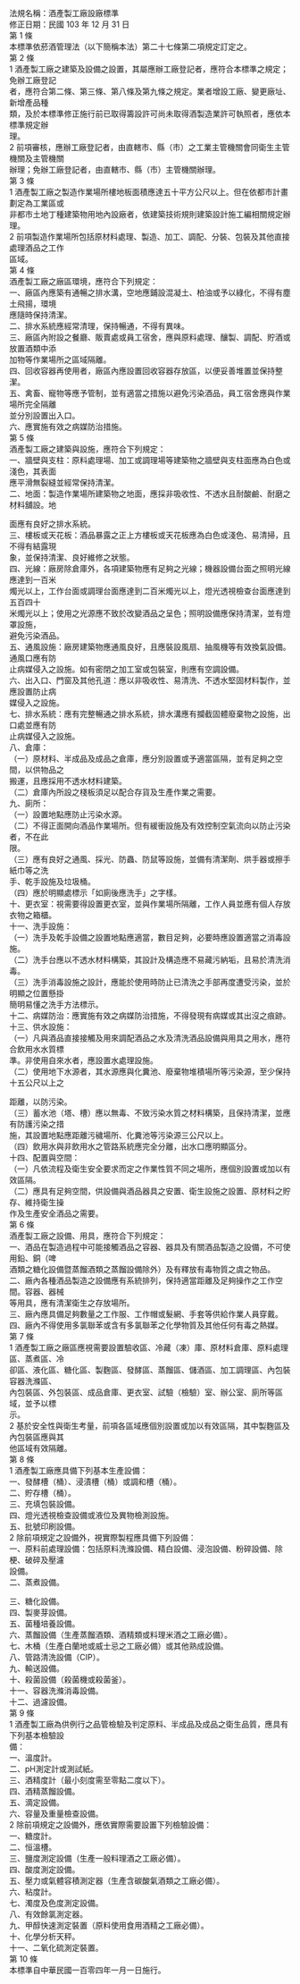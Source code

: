 法規名稱：酒產製工廠設廠標準  
修正日期：民國 103 年 12 月 31 日  
第 1 條  
本標準依菸酒管理法（以下簡稱本法）第二十七條第二項規定訂定之。  
第 2 條  
1 酒產製工廠之建築及設備之設置，其屬應辦工廠登記者，應符合本標準之規定；免辦工廠登記  
者，應符合第二條、第三條、第八條及第九條之規定。業者增設工廠、變更廠址、新增產品種  
類，及於本標準修正施行前已取得籌設許可尚未取得酒製造業許可執照者，應依本標準規定辦  
理。  
2 前項審核，應辦工廠登記者，由直轄市、縣（市）之工業主管機關會同衛生主管機關及主管機關  
辦理；免辦工廠登記者，由直轄市、縣（市）主管機關辦理。  
第 3 條  
1 酒產製工廠之製造作業場所樓地板面積應達五十平方公尺以上。但在依都市計畫劃定為工業區或  
非都市土地丁種建築物用地內設廠者，依建築技術規則建築設計施工編相關規定辦理。  
2 前項製造作業場所包括原材料處理、製造、加工、調配、分裝、包裝及其他直接處理酒品之工作  
區域。  
第 4 條  
酒產製工廠之廠區環境，應符合下列規定：  
一、廠區內應築有通暢之排水溝，空地應鋪設混凝土、柏油或予以綠化，不得有塵土飛揚，環境  
應隨時保持清潔。  
二、排水系統應經常清理，保持暢通，不得有異味。  
三、廠區內附設之餐廳、販賣處或員工宿舍，應與原料處理、釀製、調配、貯酒或放置酒類中添  
加物等作業場所之區域隔離。  
四、回收容器再使用者，廠區內應設置回收容器存放區，以便妥善堆置並保持整潔。  
五、禽畜、寵物等應予管制，並有適當之措施以避免污染酒品，員工宿舍應與作業場所完全隔離  
並分別設置出入口。  
六、應實施有效之病媒防治措施。  
第 5 條  
酒產製工廠之建築與設施，應符合下列規定：  
一、牆壁與支柱：原料處理場、加工或調理場等建築物之牆壁與支柱面應為白色或淺色，其表面  
應平滑無裂縫並經常保持清潔。  
二、地面：製造作業場所建築物之地面，應採非吸收性、不透水且耐酸鹼、耐磨之材料舖設。地  


面應有良好之排水系統。  
三、樓板或天花板：酒品暴露之正上方樓板或天花板應為白色或淺色、易清掃，且不得有結露現  
象，並保持清潔、良好維修之狀態。  
四、光線：廠房除倉庫外，各項建築物應有足夠之光線；機器設備台面之照明光線應達到一百米  
燭光以上，工作台面或調理台面應達到二百米燭光以上，燈光透視檢查台面應達到五百四十  
米燭光以上；使用之光源應不致於改變酒品之呈色；照明設備應保持清潔，並有燈罩設施，  
避免污染酒品。  
五、通風設施：廠房建築物應通風良好，且應裝設風扇、抽風機等有效換氣設備。通風口應有防  
止病媒侵入之設施。如有密閉之加工室或包裝室，則應有空調設備。  
六、出入口、門窗及其他孔道：應以非吸收性、易清洗、不透水堅固材料製作，並應設置防止病  
媒侵入之設施。  
七、排水系統：應有完整暢通之排水系統，排水溝應有攔截固體廢棄物之設施，出口處並應有防  
止病媒侵入之設施。  
八、倉庫：  
（一）原材料、半成品及成品之倉庫，應分別設置或予適當區隔，並有足夠之空間，以供物品之  
搬運，且應採用不透水材料建築。  
（二）倉庫內所設之棧板須足以配合存貨及生產作業之需要。  
九、廁所：  
（一）設置地點應防止污染水源。  
（二）不得正面開向酒品作業場所。但有緩衝設施及有效控制空氣流向以防止污染者，不在此  
限。  
（三）應有良好之通風、採光、防蟲、防鼠等設施，並備有清潔劑、烘手器或擦手紙巾等之洗  
手、乾手設施及垃圾桶。  
（四）應於明顯處標示「如廁後應洗手」之字樣。  
十、更衣室：視需要得設置更衣室，並與作業場所隔離，工作人員並應有個人存放衣物之箱櫃。  
十一、洗手設施：  
（一）洗手及乾手設備之設置地點應適當，數目足夠，必要時應設置適當之消毒設施。  
（二）洗手台應以不透水材料構築，其設計及構造應不易藏污納垢，且易於清洗消毒。  
（三）洗手消毒設施之設計，應能於使用時防止已清洗之手部再度遭受污染，並於明顯之位置懸掛  
簡明易懂之洗手方法標示。  
十二、病媒防治：應實施有效之病媒防治措施，不得發現有病媒或其出沒之痕跡。  
十三、供水設施：  
（一）凡與酒品直接接觸及用來調配酒品之水及清洗酒品設備與用具之用水，應符合飲用水水質標  
準。非使用自來水者，應設置水處理設施。  
（二）使用地下水源者，其水源應與化糞池、廢棄物堆積場所等污染源，至少保持十五公尺以上之  


距離，以防污染。  
（三）蓄水池（塔、槽）應以無毒、不致污染水質之材料構築，且保持清潔，並應有防護污染之措  
施，其設置地點應距離污穢場所、化糞池等污染源三公尺以上。  
（四）飲用水與非飲用水之管路系統應完全分離，出水口應明顯區分。  
十四、配置與空間：  
（一）凡依流程及衛生安全要求而定之作業性質不同之場所，應個別設置或加以有效區隔。  
（二）應具有足夠空間，供設備與酒品器具之安置、衛生設施之設置、原材料之貯存、維持衛生操  
作及生產安全酒品之需要。  
第 6 條  
酒產製工廠之設備、用具，應符合下列規定：  
一、酒品在製造過程中可能接觸酒品之容器、器具及有關酒品製造之設備，不可使用鉛、銅（啤  
酒類之糖化設備暨蒸餾酒類之蒸餾設備除外）及有釋放有毒物質之虞之物品。  
二、廠內各種酒品製造之設備應有系統排列，保持適當距離及足夠操作之工作空間。容器、器械  
等用具，應有清潔衛生之存放場所。  
三、廠內應具備足夠數量之工作服、工作帽或髮網、手套等供給作業人員穿戴。  
四、廠內不得使用多氯聯苯或含有多氯聯苯之化學物質及其他任何有毒之熱媒。  
第 7 條  
1 酒產製工廠之廠區應視需要設置驗收區、冷藏（凍）庫、原材料倉庫、原料處理區、蒸煮區、冷  
卻區、液化區、糖化區、製麴區、發酵區、蒸餾區、儲酒區、加工調理區、內包裝容器洗滌區、  
內包裝區、外包裝區、成品倉庫、更衣室、試驗（檢驗）室、辦公室、廁所等區域，並予以標  
示。  
2 基於安全性與衛生考量，前項各區域應個別設置或加以有效區隔，其中製麴區及內包裝區應與其  
他區域有效隔離。  
第 8 條  
1 酒產製工廠應具備下列基本生產設備：  
一、發酵槽（桶）、浸漬槽（桶）或調和槽（桶）。  
二、貯存槽（桶）。  
三、充填包裝設備。  
四、燈光透視檢查設備或液位及異物檢測設施。  
五、批號印刷設備。  
2 除前項規定之設備外，視實際製程應具備下列設備：  
一、原料前處理設備：包括原料洗滌設備、精白設備、浸泡設備、粉碎設備、除梗、破碎及壓濾  
設備。  
二、蒸煮設備。  


三、糖化設備。  
四、製麥芽設備。  
五、菌種培養設備。  
六、蒸餾設備（生產蒸餾酒類、酒精類或料理米酒之工廠必備）。  
七、木桶（生產白蘭地或威士忌之工廠必備）或其他熟成設備。  
八、管路清洗設備（CIP）。  
九、輸送設備。  
十、殺菌設備（殺菌機或殺菌釜）。  
十一、容器洗滌消毒設備。  
十二、過濾設備。  
第 9 條  
1 酒產製工廠為供例行之品管檢驗及判定原料、半成品及成品之衛生品質，應具有下列基本檢驗設  
備：  
一、溫度計。  
二、pH測定計或測試紙。  
三、酒精度計（最小刻度需至零點二度以下）。  
四、酒精蒸餾設備。  
五、滴定設備。  
六、容量及重量檢查設備。  
2 除前項規定之設備外，應依實際需要設置下列檢驗設備：  
一、糖度計。  
二、恒溫槽。  
三、鹽度測定設備（生產一般料理酒之工廠必備）。  
四、酸度測定設備。  
五、壓力或氣體容積測定器（生產含碳酸氣酒類之工廠必備）。  
六、粘度計。  
七、濁度及色度測定設備。  
八、有效餘氯測定器。  
九、甲醇快速測定裝置（原料使用食用酒精之工廠必備）。  
十、化學分析天秤。  
十一、二氧化硫測定裝置。  
第 10 條  
本標準自中華民國一百零四年一月一日施行。  


